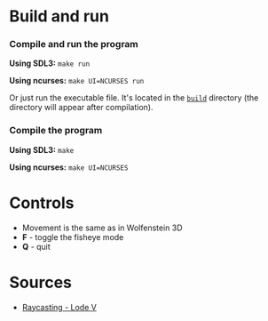 # Build and run

### Compile and run the program
**Using SDL3:** ```make run```

**Using ncurses:** ```make UI=NCURSES run```

Or just run the executable file. It's located in the [`build`](./build/) directory (the directory will appear after compilation).

### Compile the program
**Using SDL3:** ```make```

**Using ncurses:** ```make UI=NCURSES```

# Controls
- Movement is the same as in Wolfenstein 3D
- **F** - toggle the fisheye mode
- **Q** - quit

# Sources
- [Raycasting - Lode V](https://lodev.org/cgtutor/raycasting.html)